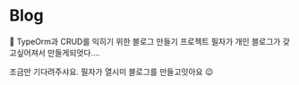# Blog
🔩 TypeOrm과 CRUD를 익히기 위한 블로그 만들기 프로젝트
필자가 개인 블로그가 갖고싶어져서 만들게되엇다....

조금만 기다려주샤요. 필자가 열시미 블로그를 만들고잇아요 😉
